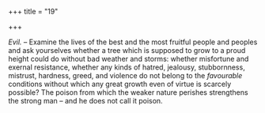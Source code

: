 +++
title = "19"

+++

*Evil.* – Examine the lives of the best and the most fruitful people and peoples and ask yourselves whether a tree which is supposed to grow to a proud height could do without bad weather and storms: whether misfortune and exernal resistance, whether any kinds of hatred, jealousy, stubbornness, mistrust, hardness, greed, and violence do not belong to the *favourable* conditions without which any great growth even of virtue is scarcely possible? The poison from which the weaker nature perishes strengthens the strong man – and he does not call it poison.


